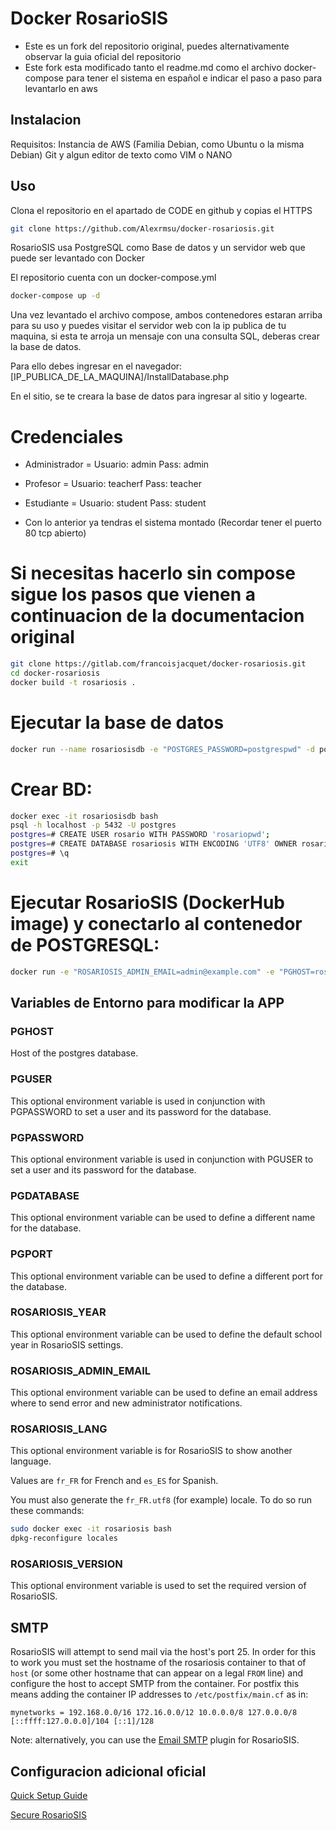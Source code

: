 Docker RosarioSIS
=================

* Este es un fork del repositorio original, puedes alternativamente observar la guia oficial del repositorio
* Este fork esta modificado tanto el readme.md como el archivo docker-compose para tener el sistema en español e indicar el paso a paso para levantarlo en aws


## Instalacion

Requisitos: Instancia de AWS (Familia Debian, como Ubuntu o la misma Debian) Git y algun editor de texto como VIM o NANO

## Uso

Clona el repositorio en el apartado de CODE en github y copias el HTTPS 

```bash
git clone https://github.com/Alexrmsu/docker-rosariosis.git
```

RosarioSIS usa PostgreSQL como Base de datos y un servidor web que puede ser levantado con Docker

El repositorio cuenta con un docker-compose.yml

```bash
docker-compose up -d
```
Una vez levantado el archivo compose, ambos contenedores estaran arriba para su uso y puedes visitar el servidor web con la ip publica de tu maquina, si esta te arroja un mensaje con una consulta SQL, deberas crear la base de datos.

Para ello debes ingresar en el navegador:  [IP_PUBLICA_DE_LA_MAQUINA]/InstallDatabase.php

En el sitio, se te creara la base de datos para ingresar al sitio y logearte.

# Credenciales

* Administrador =  Usuario: admin   Pass: admin
* Profesor =  Usuario: teacherf Pass: teacher
* Estudiante = Usuario: student Pass: student

* Con lo anterior ya tendras el sistema montado (Recordar tener el puerto 80 tcp abierto)


# Si necesitas hacerlo sin compose sigue los pasos que vienen a continuacion de la documentacion original

```bash
git clone https://gitlab.com/francoisjacquet/docker-rosariosis.git
cd docker-rosariosis
docker build -t rosariosis .
```

# Ejecutar la base de datos

```bash
docker run --name rosariosisdb -e "POSTGRES_PASSWORD=postgrespwd" -d postgres
```

# Crear BD:
```bash
docker exec -it rosariosisdb bash
psql -h localhost -p 5432 -U postgres
postgres=# CREATE USER rosario WITH PASSWORD 'rosariopwd';
postgres=# CREATE DATABASE rosariosis WITH ENCODING 'UTF8' OWNER rosario;
postgres=# \q
exit
```

# Ejecutar RosarioSIS (DockerHub image) y conectarlo al contenedor de POSTGRESQL:
```bash
docker run -e "ROSARIOSIS_ADMIN_EMAIL=admin@example.com" -e "PGHOST=rosariosisdb" -h `hostname -f` -d -p 80:80 --name rosariosis --link rosariosisdb:rosariosisdb rosariosis/rosariosis:master
```

## Variables de Entorno para modificar la APP

### PGHOST

Host of the postgres database.

### PGUSER

This optional environment variable is used in conjunction with PGPASSWORD to set a user and its password for the database.

### PGPASSWORD

This optional environment variable is used in conjunction with PGUSER to set a user and its password for the database.

### PGDATABASE

This optional environment variable can be used to define a different name for the database.

### PGPORT

This optional environment variable can be used to define a different port for the database.

### ROSARIOSIS_YEAR

This optional environment variable can be used to define the default school year in RosarioSIS settings.

### ROSARIOSIS_ADMIN_EMAIL

This optional environment variable can be used to define an email address where to send error and new administrator notifications.

### ROSARIOSIS_LANG

This optional environment variable is for RosarioSIS to show another language.

Values are `fr_FR` for French and `es_ES` for Spanish.

You must also generate the `fr_FR.utf8` (for example) locale. To do so run these commands:
```bash
sudo docker exec -it rosariosis bash
dpkg-reconfigure locales
```

### ROSARIOSIS_VERSION

This optional environment variable is used to set the required version of RosarioSIS.

## SMTP

RosarioSIS will attempt to send mail via the host's port 25. In order for this to work you must set the hostname of the rosariosis container to that of `host` (or some other hostname that can appear on a legal `FROM` line) and configure the host to accept SMTP from the container. For postfix this means adding the container IP addresses to `/etc/postfix/main.cf` as in:

```
mynetworks = 192.168.0.0/16 172.16.0.0/12 10.0.0.0/8 127.0.0.0/8 [::ffff:127.0.0.0]/104 [::1]/128
```

Note: alternatively, you can use the [Email SMTP](https://www.rosariosis.org/plugins/email-smtp/) plugin for RosarioSIS.


## Configuracion adicional oficial

[Quick Setup Guide](https://www.rosariosis.org/quick-setup-guide/)

[Secure RosarioSIS](https://gitlab.com/francoisjacquet/rosariosis/-/wikis/Secure-RosarioSIS)

